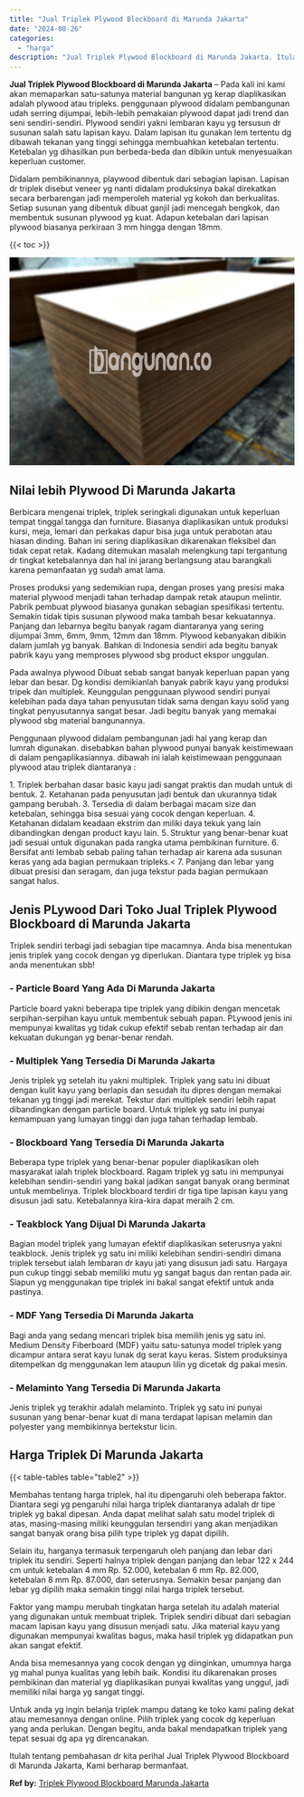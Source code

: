 ```yaml
---
title: "Jual Triplek Plywood Blockboard di Marunda Jakarta"
date: "2024-08-26"
categories: 
  - "harga"
description: "Jual Triplek Plywood Blockboard di Marunda Jakarta. Itulah tentang pembahasan dr kita perihal Jual Triplek Plywood Blockboard di Marunda Jakarta, Kami berhar..."
---
```


**Jual Triplek Plywood Blockboard di Marunda Jakarta** – Pada kali ini kami akan memaparkan satu-satunya material bangunan yg kerap diaplikasikan adalah plywood atau tripleks. penggunaan plywood didalam pembangunan udah serring dijumpai, lebih-lebih pemakaian plywood dapat jadi trend dan seni sendiri-sendiri. Plywood sendiri yakni lembaran kayu yg tersusun dr susunan salah satu lapisan kayu. Dalam lapisan itu gunakan lem tertentu dg dibawah tekanan yang tinggi sehingga membuahkan ketebalan tertentu. Ketebalan yg dihasilkan pun berbeda-beda dan dibikin untuk menyesuaikan keperluan customer.

Didalam pembikinannya, playwood dibentuk dari sebagian lapisan. Lapisan dr triplek disebut veneer yg nanti didalam produksinya bakal direkatkan secara berbarengan jadi memperoleh material yg kokoh dan berkualitas. Setiap susunan yang dibentuk dibuat ganjil jadi mencegah bengkok, dan membentuk susunan plywood yg kuat. Adapun ketebalan dari lapisan plywood biasanya perkiraan 3 mm hingga dengan 18mm.

{{< toc >}}

![Jual Triplek Plywood Blockboard di Marunda Jakarta](/images/jual-triplek-murah-41.png)

## Nilai lebih Plywood Di Marunda Jakarta

Berbicara mengenai triplek, triplek seringkali digunakan untuk keperluan tempat tinggal tangga dan furniture. Biasanya diaplikasikan untuk produksi kursi, meja, lemari dan perkakas dapur bisa juga untuk perabotan atau hiasan dinding. Bahan ini sering diaplikasikan dikarenakan fleksibel dan tidak cepat retak. Kadang ditemukan masalah melengkung tapi tergantung dr tingkat ketebalannya dan hal ini jarang berlangsung atau barangkali karena pemanfaatan yg sudah amat lama.

Proses produksi yang sedemikian rupa, dengan proses yang presisi maka material plywood menjadi tahan terhadap dampak retak ataupun melintir. Pabrik pembuat plywood biasanya gunakan sebagian spesifikasi tertentu. Semakin tidak tipis susunan plywood maka tambah besar kekuatannya. Panjang dan lebarnya begitu banyak ragam diantaranya yang sering dijumpai 3mm, 6mm, 9mm, 12mm dan 18mm. Plywood kebanyakan dibikin dalam jumlah yg banyak. Bahkan di Indonesia sendiri ada begitu banyak pabrik kayu yang memproses plywood sbg product ekspor unggulan.

Pada awalnya plywood Dibuat sebab sangat banyak keperluan papan yang lebar dan besar. Dg kondisi demikianlah banyak pabrik kayu yang produksi tripek dan multiplek. Keunggulan penggunaan plywood sendiri punyai kelebihan pada daya tahan penyusutan tidak sama dengan kayu solid yang tingkat penyusutannya sangat besar. Jadi begitu banyak yang memakai plywood sbg material bangunannya.

Penggunaan plywood didalam pembangunan jadi hal yang kerap dan lumrah digunakan. disebabkan bahan plywood punyai banyak keistimewaan di dalam pengaplikasiannya. dibawah ini ialah keistimewaan penggunaan plywood atau triplek diantaranya :

1\. Triplek berbahan dasar basic kayu jadi sangat praktis dan mudah untuk di bentuk. 2. Ketahanan pada penyusutan jadi bentuk dan ukurannya tidak gampang berubah. 3. Tersedia di dalam berbagai macam size dan ketebalan, sehingga bisa sesuai yang cocok dengan keperluan. 4. Ketahanan didalam keadaan ekstrim dan miliki daya tekuk yang lain dibandingkan dengan product kayu lain. 5. Struktur yang benar-benar kuat jadi sesuai untuk digunakan pada rangka utama pembikinan furniture. 6. Bersifat anti lembab sebab paling tahan terhadap air karena ada susunan keras yang ada bagian permukaan tripleks.< 7. Panjang dan lebar yang dibuat presisi dan seragam, dan juga tekstur pada bagian permukaan sangat halus.

## Jenis PLywood Dari Toko Jual Triplek Plywood Blockboard di Marunda Jakarta

Triplek sendiri terbagi jadi sebagian tipe macamnya. Anda bisa menentukan jenis triplek yang cocok dengan yg diperlukan. Diantara type triplek yg bisa anda menentukan sbb!

### \- Particle Board Yang Ada Di Marunda Jakarta

Particle board yakni beberapa tipe triplek yang dibikin dengan mencetak serpihan-serpihan kayu untuk membentuk sebuah papan. PLywood jenis ini mempunyai kwalitas yg tidak cukup efektif sebab rentan terhadap air dan kekuatan dukungan yg benar-benar rendah.

### \- Multiplek Yang Tersedia Di Marunda Jakarta

Jenis triplek yg setelah itu yakni multiplek. Triplek yang satu ini dibuat dengan kulit kayu yang berlapis dan sesudah itu dipres dengan memakai tekanan yg tinggi jadi merekat. Tekstur dari multiplek sendiri lebih rapat dibandingkan dengan particle board. Untuk triplek yg satu ini punyai kemampuan yang lumayan tinggi dan juga tahan terhadap lembab.

### \- Blockboard Yang Tersedia Di Marunda Jakarta

Beberapa type triplek yang benar-benar populer diaplikasikan oleh masyarakat ialah triplek blockboard. Ragam triplek yg satu ini mempunyai kelebihan sendiri-sendiri yang bakal jadikan sangat banyak orang berminat untuk membelinya. Triplek blockboard terdiri dr tiga tipe lapisan kayu yang disusun jadi satu. Ketebalannya kira-kira dapat meraih 2 cm.

### \- Teakblock Yang Dijual Di Marunda Jakarta

Bagian model triplek yang lumayan efektif diaplikasikan seterusnya yakni teakblock. Jenis triplek yg satu ini miliki kelebihan sendiri-sendiri dimana triplek tersebut ialah lembaran dr kayu jati yang disusun jadi satu. Hargaya pun cukup tinggi sebab memiliki mutu yg sangat bagus dan rentan pada air. Siapun yg menggunakan tipe triplek ini bakal sangat efektif untuk anda pastinya.

### \- MDF Yang Tersedia Di Marunda Jakarta

Bagi anda yang sedang mencari triplek bisa memilih jenis yg satu ini. Medium Density Fiberboard (MDF) yaitu satu-satunya model triplek yang dicampur antara serat kayu lunak dg serat kayu keras. Sistem produksinya ditempelkan dg menggunakan lem ataupun lilin yg dicetak dg pakai mesin.

### \- Melaminto Yang Tersedia Di Marunda Jakarta

Jenis triplek yg terakhir adalah melaminto. Triplek yg satu ini punyai susunan yang benar-benar kuat di mana terdapat lapisan melamin dan polyester yang membikinnya bertekstur licin.

## Harga Triplek Di Marunda Jakarta

{{< table-tables table="table2" >}}

Membahas tentang harga triplek, hal itu dipengaruhi oleh beberapa faktor. Diantara segi yg pengaruhi nilai harga triplek diantaranya adalah dr tipe triplek yg bakal dipesan. Anda dapat melihat salah satu model triplek di atas, masing-masing miliki keunggulan tersendiri yang akan menjadikan sangat banyak orang bisa pilih type triplek yg dapat dipilih.

Selain itu, harganya termasuk terpengaruh oleh panjang dan lebar dari triplek itu sendiri. Seperti halnya triplek dengan panjang dan lebar 122 x 244 cm untuk ketebalan 4 mm Rp. 52.000, ketebalan 6 mm Rp. 82.000, ketebalan 8 mm Rp. 87.000, dan seterusnya. Semakin besar panjang dan lebar yg dipilih maka semakin tinggi nilai harga triplek tersebut.

Faktor yang mampu merubah tingkatan harga setelah itu adalah material yang digunakan untuk membuat triplek. Triplek sendiri dibuat dari sebagian macam lapisan kayu yang disusun menjadi satu. Jika material kayu yang digunakan mempunyai kwalitas bagus, maka hasil triplek yg didapatkan pun akan sangat efektif.

Anda bisa memesannya yang cocok dengan yg diinginkan, umumnya harga yg mahal punya kualitas yang lebih baik. Kondisi itu dikarenakan proses pembikinan dan material yg diaplikasikan punyai kwalitas yang unggul, jadi memiliki nilai harga yg sangat tinggi.

Untuk anda yg ingin belanja triplek mampu datang ke toko kami paling dekat atau memesannya dengan online. Pilih triplek yang cocok dg keperluan yang anda perlukan. Dengan begitu, anda bakal mendapatkan triplek yang tepat sesuai dg apa yg direncanakan.

Itulah tentang pembahasan dr kita perihal Jual Triplek Plywood Blockboard di Marunda Jakarta, Kami berharap bermanfaat.

**Ref by:** [Triplek Plywood Blockboard Marunda Jakarta](https://id.wikipedia.org/wiki/Triplek)
